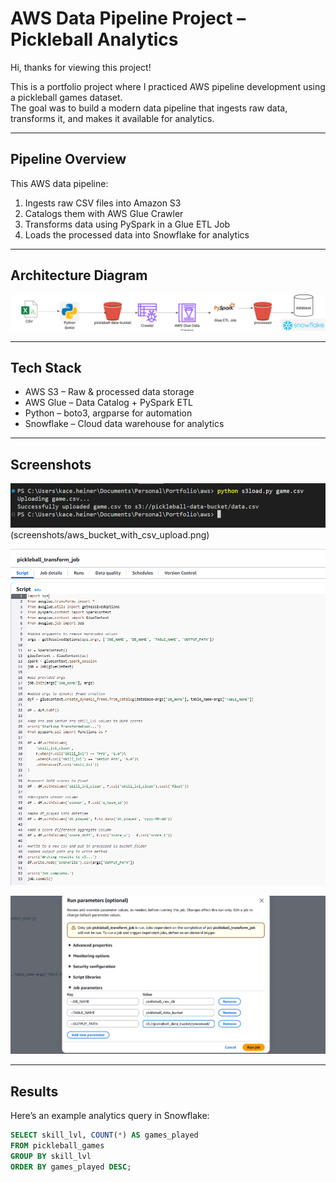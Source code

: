 # AWS Data Pipeline Project – Pickleball Analytics

Hi, thanks for viewing this project!

This is a portfolio project where I practiced AWS pipeline development using a pickleball games dataset.  
The goal was to build a modern data pipeline that ingests raw data, transforms it, and makes it available for analytics. 

---

## Pipeline Overview

This AWS data pipeline:
1. Ingests raw CSV files into Amazon S3
2. Catalogs them with AWS Glue Crawler
3. Transforms data using PySpark in a Glue ETL Job
4. Loads the processed data into Snowflake for analytics

---

## Architecture Diagram

![Architecture Diagram](images/workflow.png)

---

## Tech Stack

- AWS S3 – Raw & processed data storage  
- AWS Glue – Data Catalog + PySpark ETL  
- Python – boto3, argparse for automation  
- Snowflake – Cloud data warehouse for analytics  

---

## Screenshots
![S3 Upload through Python boto3](screenshots/boto3_upload.png)(screenshots/aws_bucket_with_csv_upload.png)


![PySpark ETL Job Script](screenshots/PySparkETL.png)


![Running ETL job with Parameters](screenshots/Run_job_parameters.png)

---

## Results

Here’s an example analytics query in Snowflake:

```sql
SELECT skill_lvl, COUNT(*) AS games_played
FROM pickleball_games
GROUP BY skill_lvl
ORDER BY games_played DESC;
```
